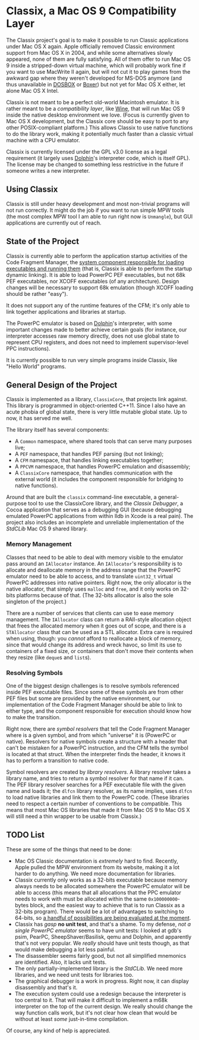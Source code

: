 # Classix, a Mac OS 9 Compatibility Layer

The Classix project's goal is to make it possible to run Classic applications
under Mac OS X again. Apple officially removed Classic environment support from
Mac OS X in 2004, and while some alternatives slowly appeared, none of them are
fully satisfying. All of them offer to run Mac OS 9 inside a stripped-down
virtual machine, which will probably work fine if you want to use MacWrite II
again, but will not cut it to play games from the awkward gap where they weren't
developed for MS-DOS anymore (and thus unavailable in [DOSBOX][1] or [Boxer][2])
but not yet for Mac OS X either, let alone Mac OS X Intel.

Classix is not meant to be a perfect old-world Macintosh emulator. It is rather
meant to be a _compatibility layer_, like [Wine][3], that will run Mac OS 9
inside the native desktop environment we love. (Focus is currently given to Mac
OS X development, but the Classix core should be easy to port to any other
POSIX-compliant platform.) This allows Classix to use native functions to do the
library work, making it potentially much faster than a classic virtual machine
with a CPU emulator.

Classix is currently licensed under the GPL v3.0 license as a legal requirement
(it largely uses [Dolphin][5]'s interpreter code, which is itself GPL). The
license may be changed to something less restrictive in the future if someone
writes a new interpreter.

## Using Classix

Classix is still under heavy development and most non-trivial programs will not
run correctly. It might do the job if you want to run simple MPW tools (the most
complex MPW tool I am able to run right now is `Unmangle`), but GUI applications
are currently out of reach.

## State of the Project

Classix is currently able to perform the application startup activities of the
Code Fragment Manager, the [system component responsible for loading executables
and running them][4] (that is, Classix is able to perform the startup dynamic
linking). It is able to load PowerPC PEF executables, but not 68k PEF
executables, nor XCOFF executables (of any architecture). Design changes will be
necessary to support 68k emulation (though XCOFF loading should be rather
"easy").

It does not support any of the runtime features of the CFM; it's only able to
link together applications and libraries at startup.

The PowerPC emulator is based on [Dolphin][5]'s interpreter, with some important
changes made to better achieve certain goals (for instance, our interpreter
accesses raw memory directly, does not use global state to represent CPU
registers, and does not need to implement supervisor-level PPC instructions).

It is currently possible to run very simple programs inside Classix, like "Hello
World" programs.

## General Design of the Project

Classix is implemented as a library, `ClassixCore`, that projects link against.
This library is programmed in object-oriented C++11. Since I also have an acute
phobia of global state, there is very little mutable global state. Up to now, it
has served me well.

The library itself has several components:

* A `Common` namespace, where shared tools that can serve many purposes live;
* A `PEF` namespace, that handles PEF parsing (but not linking);
* A `CFM` namespace, that handles linking executables together;
* A `PPCVM` namespace, that handles PowerPC emulation and disassembly;
* A `ClassixCore` namespace, that handles communication with the external world
  (it includes the component responsible for bridging to native functions).

Around that are built the `classix` command-line executable, a general-purpose
tool to use the ClassixCore library, and the _Classix Debugger_, a Cocoa
application that serves as a debugging GUI (because debugging emulated PowerPC
applications from within lldb in Xcode is a real pain). The project also
includes an incomplete and unreliable implementation of the _StdCLib_ Mac OS 9
shared library.

### Memory Management

Classes that need to be able to deal with memory visible to the emulator pass
around an `IAllocator` instance. An `IAllocator`'s responsibility is to
allocate and deallocate memory in the address range that the PowerPC emulator
need to be able to access, and to translate `uint32_t` virtual PowerPC addresses
into native pointers. Right now, the only allocator is the native allocator,
that simply uses `malloc` and `free`, and it only works on 32-bits platforms
because of that. (The 32-bits allocator is also the sole singleton of the
project.)

There are a number of services that clients can use to ease memory management.
The `IAllocator` class can return a RAII-style allocation object that frees the
allocated memory when it goes out of scope, and there is a `STAllocator` class
that can be used as a STL allocator. Extra care is required when using, though:
you _cannot_ afford to reallocate a block of memory, since that would change its
address and wreck havoc, so limit its use to containers of a fixed size, or
containers that don't move their contents when they resize (like `deque`s and
`list`s).

### Resolving Symbols

One of the biggest design challenges is to resolve symbols referenced inside PEF
executable files. Since some of these symbols are from other PEF files but some
are provided by the native environment, our implementation of the Code Fragment
Manager should be able to link to either type, and the component responsible for
execution should know how to make the transition.

Right now, there are _symbol resolvers_ that tell the Code Fragment Manager
where is a given symbol, and from which "universe" it is (PowerPC or native).
Resolvers for native symbols create a structure with a header that can't be
mistaken for a PowerPC instruction, and the CFM tells the symbol is located at
that struct. When the interpreter finds the header, it knows it has to perform
a transition to native code.

Symbol resolvers are created by _library resolvers_. A library resolver takes a
library name, and tries to return a symbol resolver for that name if it can. The
PEF library resolver searches for a PEF executable file with the given name and
loads it; the `dlfcn` library resolver, as its name implies, uses `dlfcn` to
load native libraries and link them to the PowerPC code. (These libraries need
to respect a certain number of conventions to be compatible. This means that
most Mac OS libraries that made it from Mac OS 9 to Mac OS X will still need a
thin wrapper to be usable from Classix.)

## TODO List

These are some of the things that need to be done:

* Mac OS Classic documentation is _extremely_ hard to find. Recently, Apple
  pulled the MPW environment from its website, making it a lot harder to do
  anything. We need more documentation for libraries.
* Classix currently only works as a 32-bits executable because memory always
  needs to be allocated somewhere the PowerPC emulator will be able to access
  (this means that all allocations that the PPC emulator needs to work with must
  be allocated within the same `0x100000000`-bytes block, and the easiest way to
  achieve that is to run Classix as a 32-bits program). There would be a lot of
  advantages to switching to 64-bits, so [a handful of possibilities are being
  evaluated at the moment][6].
* Classix has *gasp* __no unit test__, and that's a shame. To my defense, _not a
  single PowerPC emulator_ seems to have unit tests: I looked at gdb's psim,
  PearPC, SheepShaver/Basilisk, qemu and Dolphin, and apparently that's not
  very popular. We *really* should have unit tests though, as that would make
  debugging a lot less painful.
* The disassembler seems fairly good, but not all simplified mnemonics are
  identified. Also, it lacks unit tests.
* The only partially-implemented library is the _StdCLib_. We need more
  libraries, and we need unit tests for libraries too.
* The graphical debugger is a work in progress. Right now, it can display
  disassembly and that's it.
* The execution system could use a redesign because the interpreter is too
  central to it. That will make it difficult to implement a m68k interpreter on
  the top of the current design. We really should change the way function calls
  work, but it's not clear how clean that would be without at least *some*
  just-in-time compilation.

Of course, any kind of help is appreciated.

 [1]: http://www.dosbox.com/
 [2]: http://boxerapp.com/
 [3]: http://www.winehq.org/
 [4]: http://developer.apple.com/legacy/mac/library/documentation/mac/pdf/MacOS_RT_Architectures.pdf
 [5]: http://dolphin-emulator.com/
 [6]: http://stackoverflow.com/questions/13517396/how-can-i-ask-mac-os-to-allocate-memory-in-a-specific-address-range